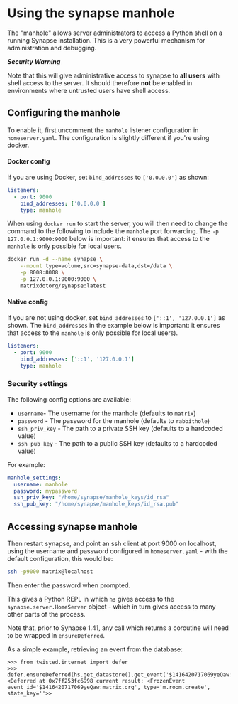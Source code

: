 Using the synapse manhole
=========================

The "manhole" allows server administrators to access a Python shell on a running
Synapse installation. This is a very powerful mechanism for administration and
debugging.

**_Security Warning_**

Note that this will give administrative access to synapse to **all users** with
shell access to the server. It should therefore **not** be enabled in
environments where untrusted users have shell access.

## Configuring the manhole

To enable it, first uncomment the `manhole` listener configuration in
`homeserver.yaml`. The configuration is slightly different if you're using docker.

#### Docker config

If you are using Docker, set `bind_addresses` to `['0.0.0.0']` as shown:

```yaml
listeners:
  - port: 9000
    bind_addresses: ['0.0.0.0']
    type: manhole
```

When using `docker run` to start the server, you will then need to change the command to the following to include the
`manhole` port forwarding. The `-p 127.0.0.1:9000:9000` below is important: it 
ensures that access to the `manhole` is only possible for local users.

```bash
docker run -d --name synapse \
    --mount type=volume,src=synapse-data,dst=/data \
    -p 8008:8008 \
    -p 127.0.0.1:9000:9000 \
    matrixdotorg/synapse:latest
```

#### Native config

If you are not using docker, set `bind_addresses` to `['::1', '127.0.0.1']` as shown.
The `bind_addresses` in the example below is important: it ensures that access to the
`manhole` is only possible for local users).

```yaml
listeners:
  - port: 9000
    bind_addresses: ['::1', '127.0.0.1']
    type: manhole
```

### Security settings

The following config options are available:

- `username`- The username for the manhole (defaults to `matrix`)
- `password` - The password for the manhole (defaults to `rabbithole`)
- `ssh_priv_key` - The path to a private SSH key (defaults to a hardcoded value)
- `ssh_pub_key` - The path to a public SSH key (defaults to a hardcoded value)

For example:

```yaml
manhole_settings:
  username: manhole
  password: mypassword
  ssh_priv_key: "/home/synapse/manhole_keys/id_rsa"
  ssh_pub_key: "/home/synapse/manhole_keys/id_rsa.pub"
```


## Accessing synapse manhole

Then restart synapse, and point an ssh client at port 9000 on localhost, using
the username and password configured in `homeserver.yaml` - with the default 
configuration, this would be:

```bash
ssh -p9000 matrix@localhost
```

Then enter the password when prompted.

This gives a Python REPL in which `hs` gives access to the
`synapse.server.HomeServer` object - which in turn gives access to many other
parts of the process.

Note that, prior to Synapse 1.41, any call which returns a coroutine will need to be wrapped in `ensureDeferred`.

As a simple example, retrieving an event from the database:

```pycon
>>> from twisted.internet import defer
>>> defer.ensureDeferred(hs.get_datastore().get_event('$1416420717069yeQaw:matrix.org'))
<Deferred at 0x7ff253fc6998 current result: <FrozenEvent event_id='$1416420717069yeQaw:matrix.org', type='m.room.create', state_key=''>>
```
